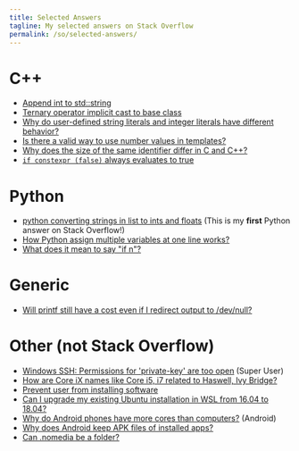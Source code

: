 ```yaml
---
title: Selected Answers
tagline: My selected answers on Stack Overflow
permalink: /so/selected-answers/
---
```


# C++

- [Append int to std::string](https://stackoverflow.com/a/45505795/5958455)
- [Ternary operator implicit cast to base class](https://stackoverflow.com/a/49240226/5958455)
- [Why do user-defined string literals and integer literals have different behavior?](https://stackoverflow.com/a/47467463/5958455)
- [Is there a valid way to use number values in templates?](https://stackoverflow.com/a/52360062/5958455)
- [Why does the size of the same identifier differ in C and C++?](https://stackoverflow.com/a/47347568/5958455)
- [`if constexpr (false)` always evaluates to true](https://stackoverflow.com/a/55922184/5958455)

# Python

- [python converting strings in list to ints and floats](https://stackoverflow.com/a/48441455/5958455) (This is my **first** Python answer on Stack Overflow!)
- [How Python assign multiple variables at one line works?](https://stackoverflow.com/a/52143588/5958455)
- [What does it mean to say "if n"?](https://stackoverflow.com/a/53920456/5958455)

# Generic

- [Will printf still have a cost even if I redirect output to /dev/null?](https://stackoverflow.com/a/54196303/5958455)

# Other (not Stack Overflow)

- [Windows SSH: Permissions for 'private-key' are too open](https://superuser.com/a/1296046/688600) (Super User)
- [How are Core iX names like Core i5, i7 related to Haswell, Ivy Bridge?](https://superuser.com/a/1434948/688600)
- [Prevent user from installing software](https://superuser.com/a/1279935/688600)
- [Can I upgrade my existing Ubuntu installation in WSL from 16.04 to 18.04?](https://superuser.com/a/1317981/688600)
- [Why do Android phones have more cores than computers?](https://android.stackexchange.com/a/176503/205764) (Android)
- [Why does Android keep APK files of installed apps?](https://android.stackexchange.com/a/174444/205764)
- [Can .nomedia be a folder?](https://android.stackexchange.com/a/205247/205764)

